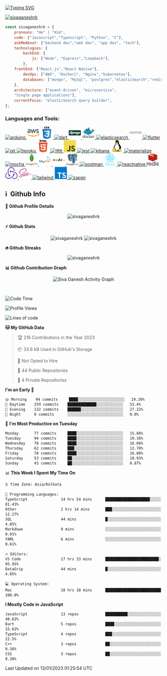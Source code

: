 [![Typing SVG](https://readme-typing-svg.herokuapp.com?lines=Hi+there+%F0%9F%91%8B%2C+I+am+Siva+Ganesh;Welcome+to+my+profile;Over+4+years+of+programming+exprience;Always+learning+new+things;A+Full+Stack+developer+form+India)](https://git.io/typing-svg)


<p align="left"> <a href="https://twitter.com/sivaganeshrk" target="blank"><img src="https://img.shields.io/twitter/follow/sivaganeshrk?logo=twitter&style=for-the-badge" alt="sivaganeshrk" /></a> </p>

```javascript
const sivaganeshrk = {
    pronouns: "He" | "Him",
    code: ["Javascript","Typescript", "Python", "C"],
    askMeAbout: ["backend dev","web dev", "app dev", "tech"],
    technologies: {
        backEnd: {
            js: ["Node", "Express","Loopback"],
        },
	frontEnd: ["React.js","React Native"],
        devOps: ["AWS", "Docker🐳", "Nginx","kubernetes"],
        databases: ["mongo", "MySql", "postgres","elasticSearch","redis"],
    },
    architecture: ["event-driven", "microservice", 
    "Single page applications"],
    currentFocus: "elasticSearch query builder",
};
```

<h3 align="left">Languages and Tools:</h3>
<p align="left"> <a href="https://www.arduino.cc/" target="_blank" rel="noreferrer"> <img src="https://cdn.worldvectorlogo.com/logos/arduino-1.svg" alt="arduino" width="40" height="40"/> </a> <a href="https://aws.amazon.com" target="_blank" rel="noreferrer"> <img src="https://raw.githubusercontent.com/devicons/devicon/master/icons/amazonwebservices/amazonwebservices-original-wordmark.svg" alt="aws" width="40" height="40"/> </a> <a href="https://www.w3schools.com/css/" target="_blank" rel="noreferrer"> <img src="https://raw.githubusercontent.com/devicons/devicon/master/icons/css3/css3-original-wordmark.svg" alt="css3" width="40" height="40"/> </a> <a href="https://dart.dev" target="_blank" rel="noreferrer"> <img src="https://www.vectorlogo.zone/logos/dartlang/dartlang-icon.svg" alt="dart" width="40" height="40"/> </a> <a href="https://www.djangoproject.com/" target="_blank" rel="noreferrer"> <img src="https://raw.githubusercontent.com/devicons/devicon/master/icons/django/django-original.svg" alt="django" width="40" height="40"/> </a> <a href="https://www.docker.com/" target="_blank" rel="noreferrer"> <img src="https://raw.githubusercontent.com/devicons/devicon/master/icons/docker/docker-original-wordmark.svg" alt="docker" width="40" height="40"/> </a> <a href="https://www.elastic.co" target="_blank" rel="noreferrer"> <img src="https://www.vectorlogo.zone/logos/elastic/elastic-icon.svg" alt="elasticsearch" width="40" height="40"/> </a> <a href="https://expressjs.com" target="_blank" rel="noreferrer"> <img src="https://raw.githubusercontent.com/devicons/devicon/master/icons/express/express-original-wordmark.svg" alt="express" width="40" height="40"/> </a> <a href="https://flutter.dev" target="_blank" rel="noreferrer"> <img src="https://www.vectorlogo.zone/logos/flutterio/flutterio-icon.svg" alt="flutter" width="40" height="40"/> </a> <a href="https://git-scm.com/" target="_blank" rel="noreferrer"> <img src="https://www.vectorlogo.zone/logos/git-scm/git-scm-icon.svg" alt="git" width="40" height="40"/> </a> <a href="https://heroku.com" target="_blank" rel="noreferrer"> <img src="https://www.vectorlogo.zone/logos/heroku/heroku-icon.svg" alt="heroku" width="40" height="40"/> </a> <a href="https://www.w3.org/html/" target="_blank" rel="noreferrer"> <img src="https://raw.githubusercontent.com/devicons/devicon/master/icons/html5/html5-original-wordmark.svg" alt="html5" width="40" height="40"/> </a> <a href="https://ifttt.com/" target="_blank" rel="noreferrer"> <img src="https://www.vectorlogo.zone/logos/ifttt/ifttt-ar21.svg" alt="ifttt" width="40" height="40"/> </a> <a href="https://developer.mozilla.org/en-US/docs/Web/JavaScript" target="_blank" rel="noreferrer"> <img src="https://raw.githubusercontent.com/devicons/devicon/master/icons/javascript/javascript-original.svg" alt="javascript" width="40" height="40"/> </a> <a href="https://jestjs.io" target="_blank" rel="noreferrer"> <img src="https://www.vectorlogo.zone/logos/jestjsio/jestjsio-icon.svg" alt="jest" width="40" height="40"/> </a> <a href="https://www.elastic.co/kibana" target="_blank" rel="noreferrer"> <img src="https://www.vectorlogo.zone/logos/elasticco_kibana/elasticco_kibana-icon.svg" alt="kibana" width="40" height="40"/> </a> <a href="https://www.linux.org/" target="_blank" rel="noreferrer"> <img src="https://raw.githubusercontent.com/devicons/devicon/master/icons/linux/linux-original.svg" alt="linux" width="40" height="40"/> </a> <a href="https://materializecss.com/" target="_blank" rel="noreferrer"> <img src="https://raw.githubusercontent.com/prplx/svg-logos/5585531d45d294869c4eaab4d7cf2e9c167710a9/svg/materialize.svg" alt="materialize" width="40" height="40"/> </a> <a href="https://mochajs.org" target="_blank" rel="noreferrer"> <img src="https://www.vectorlogo.zone/logos/mochajs/mochajs-icon.svg" alt="mocha" width="40" height="40"/> </a> <a href="https://www.mongodb.com/" target="_blank" rel="noreferrer"> <img src="https://raw.githubusercontent.com/devicons/devicon/master/icons/mongodb/mongodb-original-wordmark.svg" alt="mongodb" width="40" height="40"/> </a> <a href="https://www.mysql.com/" target="_blank" rel="noreferrer"> <img src="https://raw.githubusercontent.com/devicons/devicon/master/icons/mysql/mysql-original-wordmark.svg" alt="mysql" width="40" height="40"/> </a> <a href="https://nodejs.org" target="_blank" rel="noreferrer"> <img src="https://raw.githubusercontent.com/devicons/devicon/master/icons/nodejs/nodejs-original-wordmark.svg" alt="nodejs" width="40" height="40"/> </a> <a href="https://www.postgresql.org" target="_blank" rel="noreferrer"> <img src="https://raw.githubusercontent.com/devicons/devicon/master/icons/postgresql/postgresql-original-wordmark.svg" alt="postgresql" width="40" height="40"/> </a> <a href="https://postman.com" target="_blank" rel="noreferrer"> <img src="https://www.vectorlogo.zone/logos/getpostman/getpostman-icon.svg" alt="postman" width="40" height="40"/> </a> <a href="https://reactjs.org/" target="_blank" rel="noreferrer"> <img src="https://raw.githubusercontent.com/devicons/devicon/master/icons/react/react-original-wordmark.svg" alt="react" width="40" height="40"/> </a> <a href="https://reactnative.dev/" target="_blank" rel="noreferrer"> <img src="https://reactnative.dev/img/header_logo.svg" alt="reactnative" width="40" height="40"/> </a> <a href="https://redis.io" target="_blank" rel="noreferrer"> <img src="https://raw.githubusercontent.com/devicons/devicon/master/icons/redis/redis-original-wordmark.svg" alt="redis" width="40" height="40"/> </a> <a href="https://redux.js.org" target="_blank" rel="noreferrer"> <img src="https://raw.githubusercontent.com/devicons/devicon/master/icons/redux/redux-original.svg" alt="redux" width="40" height="40"/> </a> <a href="https://sass-lang.com" target="_blank" rel="noreferrer"> <img src="https://raw.githubusercontent.com/devicons/devicon/master/icons/sass/sass-original.svg" alt="sass" width="40" height="40"/> </a> <a href="https://tailwindcss.com/" target="_blank" rel="noreferrer"> <img src="https://www.vectorlogo.zone/logos/tailwindcss/tailwindcss-icon.svg" alt="tailwind" width="40" height="40"/> </a> <a href="https://www.typescriptlang.org/" target="_blank" rel="noreferrer"> <img src="https://raw.githubusercontent.com/devicons/devicon/master/icons/typescript/typescript-original.svg" alt="typescript" width="40" height="40"/> </a> <a href="https://zapier.com" target="_blank" rel="noreferrer"> <img src="https://www.vectorlogo.zone/logos/zapier/zapier-icon.svg" alt="zapier" width="40" height="40"/> </a> </p>



<h2>ℹ️ &nbsp;Github Info</h2>
	
  <summary><b>🔎 Github Profile Details</b></summary>
<p align="center"><img height="180em" src="https://github-profile-summary-cards.vercel.app/api/cards/profile-details?username=sivaganeshrk&theme=github_dark" alt="sivaganeshrk" align = "center"/></p>

  <summary><b>⚡ Github Stats</b></summary>
<p align="center"><img height="180em" src="https://github-readme-stats.vercel.app/api?username=sivaganeshrk&hide_border=true&count_private=true&show_icons=true&theme=radical" alt="sivaganeshrk" align = "center"/>
<img height="180em" src="https://github-readme-stats.vercel.app/api/top-langs?username=sivaganeshrk&show_icons=true&locale=en&layout=compact&hide_border=true&theme=radical" alt="sivaganeshrk" align = "center"/></p>

 <summary><b>🔥 Github Streaks</b></summary>
<p align="center"><img src="https://github-readme-streak-stats.herokuapp.com/?user=sivaganeshrk&theme=black-ice&hide_border=true&stroke=0000&background=0D1117&ring=e05397&fire=e05397&currStreakLabel=e05397" alt="sivaganeshrk" /></p>

<summary><b>📊 Github Contribution Graph</b></summary>
<p align="center"<a href="#"><img alt="Siva Ganesh Activity Graph" src="https://activity-graph.herokuapp.com/graph?username=sivaganeshrk&bg_color=0D1117&color=e05397&line=e05397&point=FFFFFF&hide_border=true&" /></a></p>

<br>

<!--START_SECTION:waka-->
![Code Time](http://img.shields.io/badge/Code%20Time-400%20hrs%2041%20mins-blue)

![Profile Views](http://img.shields.io/badge/Profile%20Views-4-blue)

![Lines of code](https://img.shields.io/badge/From%20Hello%20World%20I%27ve%20Written-353%20Thousand%20lines%20of%20code-blue)

**🐱 My GitHub Data** 

> 🏆 216 Contributions in the Year 2023
 > 
> 📦 33.8 kB Used in GitHub's Storage 
 > 
> 🚫 Not Opted to Hire
 > 
> 📜 44 Public Repositories 
 > 
> 🔑 4 Private Repositories  
 > 
**I'm an Early 🐤** 

```text
🌞 Morning    94 commits     ████░░░░░░░░░░░░░░░░░░░░░   19.38% 
🌆 Daytime    259 commits    █████████████░░░░░░░░░░░░   53.4% 
🌃 Evening    132 commits    ██████░░░░░░░░░░░░░░░░░░░   27.22% 
🌙 Night      0 commits      ░░░░░░░░░░░░░░░░░░░░░░░░░   0.0%

```
📅 **I'm Most Productive on Tuesday** 

```text
Monday       77 commits     ████░░░░░░░░░░░░░░░░░░░░░   15.88% 
Tuesday      94 commits     ████░░░░░░░░░░░░░░░░░░░░░   19.38% 
Wednesday    78 commits     ████░░░░░░░░░░░░░░░░░░░░░   16.08% 
Thursday     62 commits     ███░░░░░░░░░░░░░░░░░░░░░░   12.78% 
Friday       78 commits     ████░░░░░░░░░░░░░░░░░░░░░   16.08% 
Saturday     53 commits     ██░░░░░░░░░░░░░░░░░░░░░░░   10.93% 
Sunday       43 commits     ██░░░░░░░░░░░░░░░░░░░░░░░   8.87%

```


📊 **This Week I Spent My Time On** 

```text
⌚︎ Time Zone: Asia/Kolkata

💬 Programming Languages: 
TypeScript               14 hrs 54 mins      ████████████████████░░░░░   81.43% 
Other                    2 hrs 14 mins       ███░░░░░░░░░░░░░░░░░░░░░░   12.27% 
SQL                      44 mins             █░░░░░░░░░░░░░░░░░░░░░░░░   4.05% 
Markdown                 9 mins              ░░░░░░░░░░░░░░░░░░░░░░░░░   0.91% 
YAML                     6 mins              ░░░░░░░░░░░░░░░░░░░░░░░░░   0.61%

🔥 Editors: 
VS Code                  17 hrs 33 mins      ████████████████████████░   95.95% 
DataGrip                 44 mins             █░░░░░░░░░░░░░░░░░░░░░░░░   4.05%

💻 Operating System: 
Mac                      18 hrs 18 mins      █████████████████████████   100.0%

```

**I Mostly Code in JavaScript** 

```text
JavaScript               13 repos            ██████████░░░░░░░░░░░░░░░   40.62% 
Dart                     5 repos             ████░░░░░░░░░░░░░░░░░░░░░   15.62% 
TypeScript               4 repos             ███░░░░░░░░░░░░░░░░░░░░░░   12.5% 
C++                      3 repos             ██░░░░░░░░░░░░░░░░░░░░░░░   9.38% 
CSS                      3 repos             ██░░░░░░░░░░░░░░░░░░░░░░░   9.38%

```



 Last Updated on 13/01/2023 01:25:54 UTC
<!--END_SECTION:waka-->
